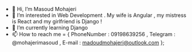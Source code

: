 - 👋 Hi, I’m Masoud Mohajeri
- 👀 I’m interested in Web Development . My wife is Angular , my mistress is React and my girlfriend is Django ! 
- 🌱 I’m currently learning Django 
- 📫 How to reach me = { 
      PhoneNumber : 09198639256 , 
      Telegram : @mohajerimasoud , 
      E-mail : madoudmohajeri@outlook.com 
      };

